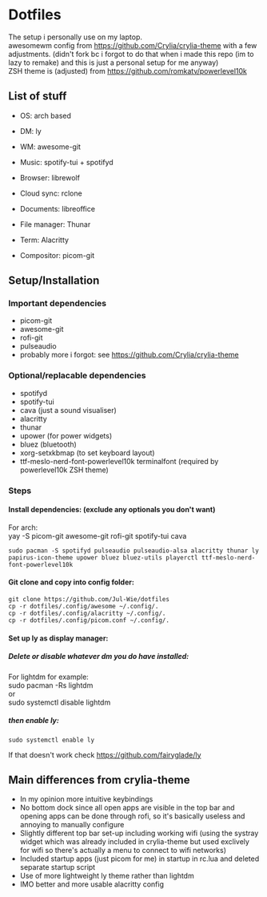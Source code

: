 # Dotfiles
The setup i personally use on my laptop.  
awesomewm config from https://github.com/Crylia/crylia-theme with a few adjustments. (didn't fork bc i forgot to do that when i made this repo (im to lazy to remake) and this is just a personal setup for me anyway)  
ZSH theme is (adjusted) from https://github.com/romkatv/powerlevel10k

## List of stuff
- OS: arch based
- DM: ly
- WM: awesome-git
  
- Music: spotify-tui + spotifyd
- Browser: librewolf
- Cloud sync: rclone
- Documents: libreoffice
- File manager: Thunar
- Term: Alacritty
- Compositor: picom-git

## Setup/Installation
### Important dependencies
- picom-git
- awesome-git
- rofi-git
- pulseaudio
- probably more i forgot: see https://github.com/Crylia/crylia-theme
  
### Optional/replacable dependencies
- spotifyd
- spotify-tui
- cava (just a sound visualiser)
- alacritty
- thunar
- upower (for power widgets)
- bluez (bluetooth)
- xorg-setxkbmap (to set keyboard layout)
- ttf-meslo-nerd-font-powerlevel10k terminalfont (required by powerlevel10k ZSH theme)
  
### Steps
#### Install dependencies: (exclude any optionals you don't want)  
For arch:  
    yay -S picom-git awesome-git rofi-git spotify-tui cava   

    sudo pacman -S spotifyd pulseaudio pulseaudio-alsa alacritty thunar ly papirus-icon-theme upower bluez bluez-utils playerctl ttf-meslo-nerd-font-powerlevel10k  

#### Git clone and copy into config folder:
    git clone https://github.com/Jul-Wie/dotfiles  
    cp -r dotfiles/.config/awesome ~/.config/.  
    cp -r dotfiles/.config/alacritty ~/.config/.  
    cp -r dotfiles/.config/picom.conf ~/.config/. 

#### Set up ly as display manager:

##### Delete or disable whatever dm you do have installed:
For lightdm for example:  
    sudo pacman -Rs lightdm  
or  
    sudo systemctl disable lightdm  

##### then enable ly:
    sudo systemctl enable ly  
If that doesn't work check https://github.com/fairyglade/ly

## Main differences from crylia-theme
- In my opinion more intuitive keybindings
- No bottom dock since all open apps are visible in the top bar and opening apps can be done through rofi, so it's basically useless and annoying to manually configure
- Slightly different top bar set-up including working wifi (using  the systray widget which was already included in crylia-theme but used exclively for wifi so there's actually a menu to connect to wifi networks)
- Included startup apps (just picom for me) in startup in rc.lua and deleted separate startup script
- Use of more lightweight ly theme rather than lightdm
- IMO better and more usable alacritty config
  
